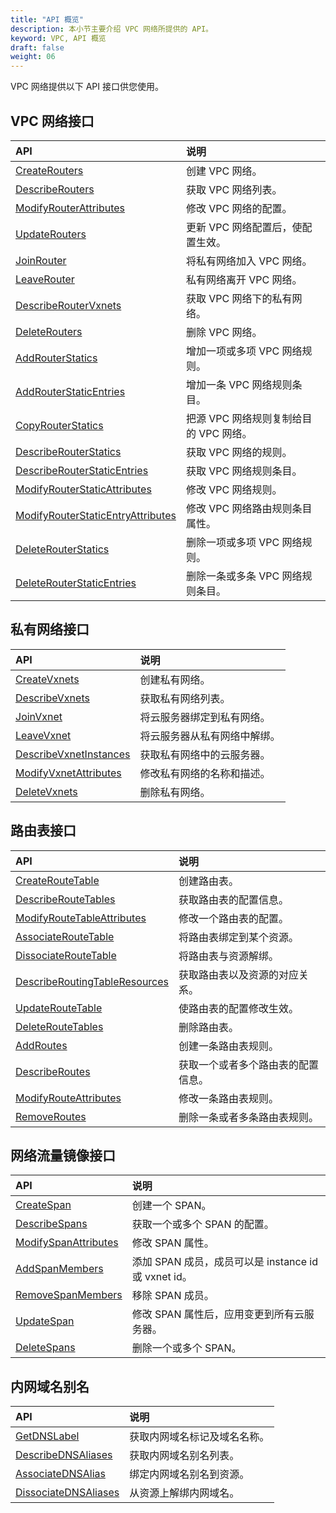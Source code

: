 ```yaml
---
title: "API 概览"
description: 本小节主要介绍 VPC 网络所提供的 API。 
keyword: VPC, API 概览
draft: false
weight: 06
---
```


VPC 网络提供以下 API 接口供您使用。

## VPC 网络接口

| API                                                          | 说明                                    |
| :----------------------------------------------------------- | :-------------------------------------- |
| [CreateRouters](../vpc_api/create_routers/)                  | 创建 VPC 网络。                         |
| [DescribeRouters](../vpc_api/describe_routers/)              | 获取 VPC 网络列表。                     |
| [ModifyRouterAttributes](../vpc_api/modify_router_attributes/) | 修改 VPC 网络的配置。                   |
| [UpdateRouters](../vpc_api/update_routers/)                  | 更新 VPC 网络配置后，使配置生效。       |
| [JoinRouter](../vpc_api/join_router/)                        | 将私有网络加入 VPC 网络。               |
| [LeaveRouter](../vpc_api/leave_router/)                      | 私有网络离开 VPC 网络。                 |
| [DescribeRouterVxnets](../vpc_api/describe_router_vxnets/)   | 获取 VPC 网络下的私有网络。             |
| [DeleteRouters](../vpc_api/delete_routers/)                  | 删除 VPC 网络。                         |
| [AddRouterStatics](../vpc_api/add_router_statics/)           | 增加一项或多项 VPC 网络规则。           |
| [AddRouterStaticEntries](../vpc_api/add_router_static_entries/) | 增加一条 VPC  网络规则条目。            |
| [CopyRouterStatics](../vpc_api/copy_router_statics/)         | 把源 VPC  网络规则复制给目的 VPC 网络。 |
| [DescribeRouterStatics](../vpc_api/describe_router_statics/) | 获取 VPC 网络的规则。                   |
| [DescribeRouterStaticEntries](../vpc_api/describe_router_static_entries/) | 获取 VPC 网络规则条目。                 |
| [ModifyRouterStaticAttributes](../vpc_api/modify_router_static_attributes/) | 修改 VPC 网络规则。                     |
| [ModifyRouterStaticEntryAttributes](../vpc_api/modify_router_static_entry_attributes/) | 修改 VPC 网络路由规则条目属性。         |
| [DeleteRouterStatics](../vpc_api/delete_router_statics/)     | 删除一项或多项 VPC 网络规则。           |
| [DeleteRouterStaticEntries](../vpc_api/delete_router_static_entries/) | 删除一条或多条 VPC 网络规则条目。       |

## 私有网络接口

| API                                                          | 说明                         |
| :----------------------------------------------------------- | :--------------------------- |
| [CreateVxnets](../vxnet_api/create_vxnets/)                  | 创建私有网络。               |
| [DescribeVxnets](../vxnet_api/describe_vxnets/)              | 获取私有网络列表。           |
| [JoinVxnet](../vxnet_api/join_vxnet/)                        | 将云服务器绑定到私有网络。   |
| [LeaveVxnet](../vxnet_api/leave_vxnet/)                      | 将云服务器从私有网络中解绑。 |
| [DescribeVxnetInstances](../vxnet_api/describe_vxnet_instances/) | 获取私有网络中的云服务器。   |
| [ModifyVxnetAttributes](../vxnet_api/modify_vxnet_attributes/) | 修改私有网络的名称和描述。   |
| [DeleteVxnets](../vxnet_api/delete_vxnets/)                  | 删除私有网络。               |



## 路由表接口

| API                                                          | 说明                               |
| :----------------------------------------------------------- | :--------------------------------- |
| [CreateRouteTable](../routing_table/create_route_table/)     | 创建路由表。                       |
| [DescribeRouteTables](../routing_table/describe_route_tables/) | 获取路由表的配置信息。             |
| [ModifyRouteTableAttributes](../routing_table/modify_route_table_attributes/) | 修改一个路由表的配置。             |
| [AssociateRouteTable](../routing_table/associate_route_table/) | 将路由表绑定到某个资源。           |
| [DissociateRouteTable](../routing_table/dissociate_route_table/) | 将路由表与资源解绑。               |
| [DescribeRoutingTableResources](../routing_table/describe_routing_table_resources/) | 获取路由表以及资源的对应关系。     |
| [UpdateRouteTable](../routing_table/update_route_table/)     | 使路由表的配置修改生效。           |
| [DeleteRouteTables](../routing_table/delete_route_tables/)   | 删除路由表。                       |
| [AddRoutes](../routing_table/add_routes/)                    | 创建一条路由表规则。               |
| [DescribeRoutes](../routing_table/describe_routes/)          | 获取一个或者多个路由表的配置信息。 |
| [ModifyRouteAttributes](../routing_table/modify_route_attributes/) | 修改一条路由表规则。               |
| [RemoveRoutes](../routing_table/remove_routes/)              | 删除一条或者多条路由表规则。       |

## 网络流量镜像接口

| API                                                     | 说明                                                 |
| :------------------------------------------------------ | :--------------------------------------------------- |
| [CreateSpan](../span/create_span/)                      | 创建一个 SPAN。                                      |
| [DescribeSpans](../span/describe_spans/)                | 获取一个或多个 SPAN 的配置。                         |
| [ModifySpanAttributes](../span/modify-span-attributes/) | 修改 SPAN 属性。                                     |
| [AddSpanMembers](../span/add-span-members/)             | 添加 SPAN 成员，成员可以是 instance id 或 vxnet id。 |
| [RemoveSpanMembers](../span/remove-span-members/)       | 移除 SPAN 成员。                                     |
| [UpdateSpan](../span/update-span/)                      | 修改 SPAN 属性后，应用变更到所有云服务器。           |
| [DeleteSpans](../span/delete_spans/)                    | 删除一个或多个 SPAN。                                |

## 内网域名别名

| API                                                          | 说明                         |
| :----------------------------------------------------------- | :--------------------------- |
| [GetDNSLabel](../dns_alias/get_dns_label/)                   | 获取内网域名标记及域名名称。 |
| [DescribeDNSAliases](../dns_alias/describe_dns_aliases/)     | 获取内网域名别名列表。       |
| [AssociateDNSAlias](../dns_alias/associate_dns_alias/)       | 绑定内网域名别名到资源。     |
| [DissociateDNSAliases](../dns_alias/dissociate_dns_aliases/) | 从资源上解绑内网域名。       |

